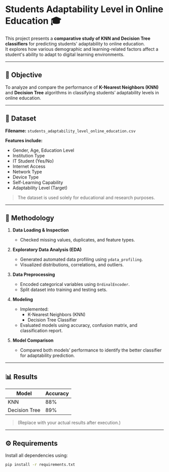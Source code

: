 # Students Adaptability Level in Online Education 🎓

This project presents a **comparative study of KNN and Decision Tree classifiers** for predicting students' adaptability to online education.  
It explores how various demographic and learning-related factors affect a student's ability to adapt to digital learning environments.

---

## 🎯 Objective
To analyze and compare the performance of **K-Nearest Neighbors (KNN)** and **Decision Tree** algorithms in classifying students’ adaptability levels in online education.

---

## 📂 Dataset
**Filename:** `students_adaptability_level_online_education.csv`

**Features include:**
- Gender, Age, Education Level  
- Institution Type  
- IT Student (Yes/No)  
- Internet Access  
- Network Type  
- Device Type  
- Self-Learning Capability  
- Adaptability Level (Target)

> The dataset is used solely for educational and research purposes.

---

## 🧠 Methodology
1. **Data Loading & Inspection**
   - Checked missing values, duplicates, and feature types.

2. **Exploratory Data Analysis (EDA)**
   - Generated automated data profiling using `ydata_profiling`.
   - Visualized distributions, correlations, and outliers.

3. **Data Preprocessing**
   - Encoded categorical variables using `OrdinalEncoder`.
   - Split dataset into training and testing sets.

4. **Modeling**
   - Implemented:
     - K-Nearest Neighbors (KNN)
     - Decision Tree Classifier
   - Evaluated models using accuracy, confusion matrix, and classification report.

5. **Model Comparison**
   - Compared both models’ performance to identify the better classifier for adaptability prediction.

---

## 📊 Results
| Model | Accuracy |
|--------|-----------|
| KNN | 88% |
| Decision Tree | 89% |

> (Replace with your actual results after execution.)

---

## ⚙️ Requirements

Install all dependencies using:
```bash
pip install -r requirements.txt

